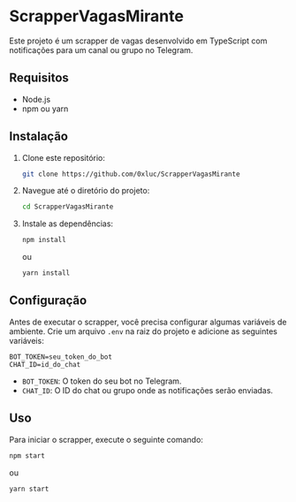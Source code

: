 # ScrapperVagasMirante

Este projeto é um scrapper de vagas desenvolvido em TypeScript com notificações para um canal ou grupo no Telegram. 

## Requisitos

- Node.js
- npm ou yarn

## Instalação

1. Clone este repositório:

   ```bash
   git clone https://github.com/0xluc/ScrapperVagasMirante
   ```

2. Navegue até o diretório do projeto:

   ```bash
   cd ScrapperVagasMirante
   ```

3. Instale as dependências:

   ```bash
   npm install
   ```

   ou

   ```bash
   yarn install
   ```

## Configuração

Antes de executar o scrapper, você precisa configurar algumas variáveis de ambiente. Crie um arquivo `.env` na raiz do projeto e adicione as seguintes variáveis:

```
BOT_TOKEN=seu_token_do_bot
CHAT_ID=id_do_chat
```

- `BOT_TOKEN`: O token do seu bot no Telegram.
- `CHAT_ID`: O ID do chat ou grupo onde as notificações serão enviadas.

## Uso

Para iniciar o scrapper, execute o seguinte comando:

```bash
npm start
```

ou

```bash
yarn start
```

